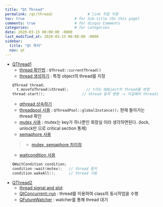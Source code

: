 ```yaml
---
title: "Qt Thread"
permalink: /qt/thread/                # link 직접 지정
toc: true                       # for Sub-title (On this page)
comments: true                  # for disqus Comments
categories:                     # for categories
date: 2020-03-15 00:00:00 -0000
last_modified_at: 2020-03-15 00:00:00 -0000
sidebar:
  title: "Qt 목차"
  nav: qt
---
```


* [QThread1](/qt/thread/theorem1/)
    - [thread 확인법](/qt/thread/check/) : `QThread::currentThread()`
    - [thread 생성하기](/qt/thread/make/) : 특정 object의 thread를 지정
    ```cpp
    QThread thread;
	  t.moveToThread(&thread);        // t라는 QObject의 thread를 변경
    thread.start();                 // thread 동작 명령 -> 이걸해야 thread생성이 됨.
    ```
    - [qthread 상속하기](/qt/thread/Inheritance/)
    - [threadpool 사용](/qt/thread/threadpool/) : `QThreadPool::globalInstance();` 현재 돌아가는 thread 확인
    - [mutex 사용](/qt/thread/mutex/) : mutex는 key가 하나뿐인 화장실 이라 생각하면된다. (lock, unlock만 으로 critical section 통제)
    - [semaphore 사용](/qt/thread/semaphore/)
    > * [mutex, semaphore 차이점](https://worthpreading.tistory.com/90)
    - [waitcondition 사용](/qt/thread/waitcondition/)
    ```cpp
    QWaitCondition condition;
    condition->wait(mutex);   // thread 중지
    condition.wakeAll();      // thread 가동
    ```
* [QThread2](/qt/thread/theorem2/)
    - [thread signal and slot](/qt/thread/signalslot/)
    - [QtConcurrent::run](/qt/thread/concurrent/) : thread를 이용하여 class의 동시작업을 수행
    - [QFutureWatcher](/qt/thread/watcher/) : watcher를 통해 thread 대기